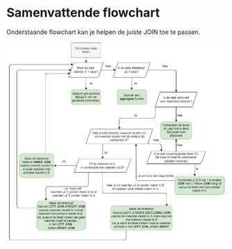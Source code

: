 # Samenvattende flowchart

Onderstaande flowchart kan je helpen de juiste JOIN toe te passen. 

![](../../.gitbook/assets/SqlSamenvattendeFlowchart.png)

